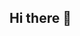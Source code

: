 ## Hi there 👋

<!--

**Here are some ideas to get you started:**

🙋‍♀️ A short introduction - what is your organization all about?套一句愛因斯坦的話說：我並不是很聰明，只是和問題相處的久
🌈 Contribution guidelines - how can the community get involved?
👩‍💻 Useful resources - where can the community find your docs? Is there anything else the community should know?
🍿 Fun facts - what does your team eat for breakfast?
🧙 Remember, you can do mighty things with the power of [Markdown](https://docs.github.com/github/writing-on-github/getting-started-with-writing-and-formatting-on-github/basic-writing-and-formatting-syntax)
-->
